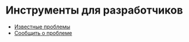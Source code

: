 # Инструменты для разработчиков

- [Известные проблемы](https://wiki.yandex-team.ru/users/nyakto/ydo-frontend-tools-issues/)
- [Сообщить о проблеме](https://forms.yandex-team.ru/surveys/108603/)
